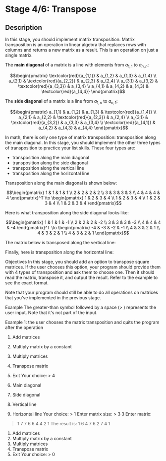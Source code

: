 # Stage 4/6: Transpose
## Description
In this stage, you should implement matrix transposition. Matrix transposition is an operation in linear algebra that replaces rows with columns and returns a new matrix as a result. This is an operation on just a single matrix.

The <b>main diagonal</b> of a matrix is a line with elements from $a_{1,1}$ to $a_{n,n}$:
```math
\begin{pmatrix}
\textcolor{red}{a_{1,1}} & a_{1,2} & a_{1,3} & a_{1,4} \\
a_{2,1} & \textcolor{red}{a_{2,2}} & a_{2,3} & a_{2,4} \\
a_{3,1} & a_{3,2} & \textcolor{red}{a_{3,3}} & a_{3,4} \\
a_{4,1} & a_{4,2} & a_{4,3} & \textcolor{red}{a_{4,4}}
\end{pmatrix}
```
The <b>side diagonal</b> of a matrix is a line from $a_{1,n}$ to $a_{n,1}$:
```math
\begin{pmatrix}
a_{1,1} & a_{1,2} & a_{1,3} & \textcolor{red}{a_{1,4}} \\
a_{2,1} & a_{2,2} & \textcolor{red}{a_{2,3}} & a_{2,4} \\
a_{3,1} & \textcolor{red}{a_{3,2}} & a_{3,3} & a_{3,4} \\
\textcolor{red}{a_{4,1}} & a_{4,2} & a_{4,3} & a_{4,4}
\end{pmatrix}
```
In math, there is only one type of matrix transposition: transposition along the main diagonal. In this stage, you should implement the other three types of transposition to practice your list skills. These four types are:
- transposition along the main diagonal
- transposition along the side diagonal
- transposition along the vertical line
- transposition along the horizontal line

Transposition along the main diagonal is shown below:
```math
\begin{pmatrix}
1 & 1 & 1 & 1 \\
2 & 2 & 2 & 2 \\
3 & 3 & 3 & 3 \\
4 & 4 & 4 & 4
\end{pmatrix}^T
\to
\begin{pmatrix}
1 & 2 & 3 & 4 \\
1 & 2 & 3 & 4 \\
1 & 2 & 3 & 4 \\
1 & 2 & 3 & 4
\end{pmatrix}
```
Here is what transposition along the side diagonal looks like:
```math
\begin{pmatrix}
1 & 1 & 1 & -1 \\
2 & 2 & 2 & -2 \\
3 & 3 & 3 & -3 \\
4 & 4 & 4 & -4
\end{pmatrix}^T
\to
\begin{pmatrix}
-4 & -3 & -2 & -1 \\
4 & 3 & 2 & 1 \\
4 & 3 & 2 & 1 \\
4 & 3 & 2 & 1
\end{pmatrix}
```
The matrix below is transposed along the vertical line:

Finally, here is transposition along the horizontal line:

Objectives
In this stage, you should add an option to transpose square matrices. If the user chooses this option, your program should provide them with 4 types of transposition and ask them to choose one. Then it should read the matrix, transpose it, and output the result. Refer to the example to see the exact format.

Note that your program should still be able to do all operations on matrices that you've implemented in the previous stage.

Example
The greater-than symbol followed by a space (> ) represents the user input. Note that it's not part of the input.

Example 1: the user chooses the matrix transposition and quits the program after the operation

1. Add matrices
2. Multiply matrix by a constant
3. Multiply matrices
4. Transpose matrix
0. Exit
   Your choice: > 4

1. Main diagonal
2. Side diagonal
3. Vertical line
4. Horizontal line
   Your choice: > 1
   Enter matrix size: > 3 3
   Enter matrix:
> 1 7 7
> 6 6 4
> 4 2 1
> The result is:
> 1 6 4
> 7 6 2
> 7 4 1

1. Add matrices
2. Multiply matrix by a constant
3. Multiply matrices
4. Transpose matrix
0. Exit
   Your choice: > 0